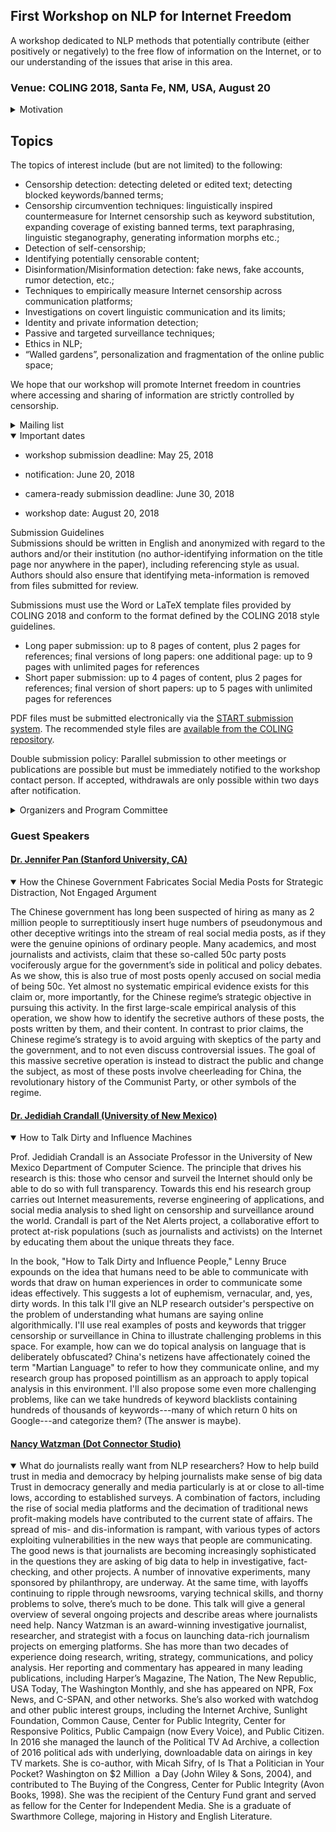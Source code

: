 ## First Workshop on NLP for Internet Freedom

A workshop dedicated to NLP methods that potentially contribute (either positively or negatively) to the free flow of information
on the Internet, or to our understanding of the issues that arise in this area. 
 
### Venue: COLING 2018, Santa Fe, NM, USA, August 20
 
<details> 
 <summary>Motivation</summary>
 
According to the recent report produced by Freedom House (freedomhouse.org), an  “independent watchdog organization dedicated to the expansion of freedom and democracy around the world”, Internet freedom declined in 2016 for the sixth consecutive year. 67% of all Internet users live in countries where criticism of the government, military, or ruling family are subject to censorship.  Social media users face unprecedented penalties, as authorities in 38 countries made arrests based on social media posts over the past year. Globally, 27 percent of all internet users live in countries where people have been arrested for publishing, sharing, or merely “liking” content on Facebook. Governments are increasingly going after messaging apps like WhatsApp and Telegram, which can spread information quickly and securely.

Various barriers exist to prevent citizens of a large number of countries to access information. Some involve infrastructural and economic barriers, others  violations of user rights such as surveillance, privacy and repercussions for online speech and activities such as imprisonment, extralegal harassment or cyberattacks. Yet another area is limits on content, which involves legal regulations on content, technical filtering and blocking websites, (self-)censorship.

Large internet providers are effective monopolies, and themselves have the power to use NLP techniques to control information flow. Users are suspended or banned, sometimes without human intervention, and with little opportunity for redress. Users react to this by using coded, oblique or metaphorical  language, by taking steps to conceal their identity such as the use of multiple accounts, raising questions about who the real originating author of a post actually is.

This workshop should bring together NLP researchers whose work contributes to the free flow of information on the Internet.

</details>

## Topics

  The topics of interest include (but are not limited) to the following:

- Censorship detection: detecting deleted or edited text; detecting blocked keywords/banned terms;
- Censorship circumvention techniques: linguistically inspired countermeasure for Internet censorship such as keyword substitution, expanding coverage of existing banned terms,  text paraphrasing, linguistic steganography, generating information morphs etc.;
- Detection of self-censorship;
- Identifying potentially censorable content;
- Disinformation/Misinformation detection: fake news,  fake accounts, rumor detection, etc.;
- Techniques to empirically measure Internet censorship across communication platforms;
- Investigations on covert linguistic communication and its limits;
- Identity and private information detection;
- Passive and targeted surveillance techniques;
- Ethics in NLP;
- “Walled gardens”, personalization and fragmentation of the online public space;

We hope that our workshop will promote Internet freedom in countries where accessing and sharing of information are strictly controlled by censorship.

<details>
 <summary>Mailing list</summary>
[Mailing list for the workshop](https://groups.google.com/forum/#!forum/nlp4if)
</details>

<details open>
<summary>Important dates</summary>

- workshop submission deadline: May 25, 2018

- notification: June 20, 2018

- camera-ready submission deadline: June 30, 2018

- workshop date: August 20, 2018
</details>
 

 <summary>Submission Guidelines</summary>
Submissions should be written in English and anonymized with regard to the authors and/or their institution (no author-identifying information on the title page nor anywhere in the paper), including referencing style as usual. Authors should also ensure that identifying meta-information is removed from files submitted for review.

Submissions must use the Word or LaTeX template files provided by COLING 2018 and conform to the format defined by the COLING 2018 style guidelines.

* Long paper submission: up to 8 pages of content, plus 2 pages for references; final versions of long papers: one additional page: up to 9 pages with unlimited pages for references
* Short paper submission: up to 4 pages of content, plus 2 pages for references; final version of short papers: up to 5 pages with unlimited pages for references

PDF files must be submitted electronically via the [START submission system](https://www.softconf.com/coling2018/ws-NLP4IF/).
The recommended style files are [available from the COLING repository](http://coling2018.org/wp-content/uploads/2018/01/coling2018.zip).

Double submission policy: Parallel submission to other meetings or publications are possible but must be immediately notified to the workshop contact person. If accepted, withdrawals are only possible within two days after notification.
 

<details>
 <summary>Organizers and Program Committee</summary>
### Organizers:
 
- Chris Brew, Computational Research Scientist, Digital Operatives: chris.brew@digitaloperatives.com
- Anna Feldman,Professor of Linguistics and Computer Science at Montclair State University. feldmana@montclair.edu
- Chris Leberknight,Associate Professor of Computer Science at Montclair State University. leberknightc@montclair.edu 
 
 
 
### Program Committee 
- Joan Bachenko, Deception Discovery Technologies, NJ
- Jedidiah Crandall, University of New Mexico, NM
- Chaya Hiruncharoenvate, Mahasarakham University 
- Lifu Huang, Rensselaer Polytechnic Institute (RPI), NY
- Zubin Jelveh, The University of Chicago
- Judith Klavans, Columbia University, NY
- Jeffrey Knockel, University of New Mexico, NM
- Will Lowe, Princeton University
- Rada Mihalcea, University of Michigan, Ann Arbor, MI
- Prateek Mittal, Princeton University, NJ
- Rishab Nithyanand, Data & Society, NY
- Noah Smith, University of Washington
- Thamar Solorio, University of Houston, TX
- Mahmood Sharif, Carnegie Mellon University, PA
- Evan Sultanik, Trail of Bits, NY 
- Svitlana Volkova, Pacific Northwest National Laboratory, WA 
- Brook Wu, NJIT, NJ
</details>


### Guest Speakers

#### [Dr. Jennifer Pan (Stanford University, CA)](https://comm.stanford.edu/faculty-pan/)
<details open>
<summary> How the Chinese Government Fabricates Social Media Posts for Strategic Distraction, Not Engaged Argument </summary>
 


The Chinese government has long been suspected of hiring as many as 2 million people to surreptitiously insert huge numbers of pseudonymous and other deceptive writings into the stream of real social media posts, as if they were the genuine opinions of ordinary people. Many academics, and most journalists and activists, claim that these so-called 50c party posts vociferously argue for the government’s side in political and policy debates. As we show, this is also true of most posts openly accused on social media of being 50c. Yet almost no systematic empirical evidence exists for this claim or, more importantly, for the Chinese regime’s strategic objective in pursuing this activity. In the first large-scale empirical analysis of this operation, we show how to identify the secretive authors of these posts, the posts written by them, and their content. In contrast to prior claims, the Chinese regime’s strategy is to avoid arguing with skeptics of the party and the government, and to not even discuss controversial issues. The goal of this massive secretive operation is instead to distract the public and change the subject, as most of these posts involve cheerleading for China, the revolutionary history of the Communist Party, or other symbols of the regime. 
 </details>
 
#### [Dr. Jedidiah Crandall (University of New Mexico)](https://www.cs.unm.edu/~crandall/)
<details open>
<summary> How to Talk Dirty and Influence Machines </summary>

Prof. Jedidiah Crandall is an Associate Professor in the University of New Mexico Department of Computer Science. The principle that drives his research is this: those who censor and surveil the Internet should only be able to do so with full transparency. Towards this end his research group carries out Internet measurements, reverse engineering of applications, and social media analysis to shed light on censorship and surveillance around the world. Crandall is part of the Net Alerts project, a collaborative effort to protect at-risk populations (such as journalists and activists) on the Internet by educating them about the unique threats they face.

In the book, "How to Talk Dirty and Influence People," Lenny Bruce expounds on the idea that humans need to be able to communicate with words that draw on human experiences in order to communicate some ideas effectively. This suggests a lot of euphemism, vernacular, and, yes, dirty words. In this talk I'll give an NLP research outsider's perspective on the problem of understanding what humans are saying online algorithmically. I'll use real examples of posts and keywords that trigger censorship or surveillance in China to illustrate challenging problems in this space. For example, how can we do topical analysis on language that is deliberately obfuscated? China's netizens have affectionately coined the term "Martian Language" to refer to how they communicate online, and my research group has proposed pointillism as an approach to apply topical analysis in this environment. I'll also propose some even more challenging problems, like can we take hundreds of keyword blacklists containing hundreds of thousands of keywords---many of which return 0 hits on Google---and categorize them? (The answer is maybe).

</details>

#### [Nancy Watzman (Dot Connector Studio)](https://blog.archive.org/author/nancyw/)
<details open>
 <summary>What do journalists really want from NLP researchers? How to help build trust in media and democracy by helping journalists make sense of big data</summary>
Trust in democracy generally and media particularly is at or close to all-time lows, according to established surveys. A combination of factors, including the rise of social media platforms and the decimation of traditional news profit-making models have contributed to the current state of affairs. The spread of mis- and dis-information is rampant, with various types of actors exploiting vulnerabilities in the new ways that people are communicating. The good news is that journalists are becoming increasingly sophisticated in the questions they are asking of big data to help in investigative, fact-checking, and other projects. A number of innovative experiments, many sponsored by philanthropy, are underway. At the same time, with layoffs continuing to ripple through newsrooms, varying technical skills, and thorny problems to solve, there’s much to be done. This talk will give a general overview of several ongoing projects and describe areas where journalists need help. Nancy Watzman is an award-winning investigative journalist, researcher, and strategist with a focus on launching data-rich journalism projects on emerging platforms. She has more than two decades of experience doing research, writing, strategy, communications, and policy analysis. Her reporting and commentary has appeared in many leading publications, including Harper’s Magazine, The Nation, The New Republic, USA Today, The Washington Monthly, and she has appeared on NPR, Fox News, and C-SPAN, and other networks. She’s also worked with watchdog and other public interest groups, including the Internet Archive, Sunlight Foundation, Common Cause, Center for Public Integrity, Center for Responsive Politics, Public Campaign (now Every Voice), and Public Citizen. In 2016 she managed the launch of the Political TV Ad Archive, a collection of 2016 political ads with underlying, downloadable data on airings in key TV markets. She is co-author, with Micah Sifry, of Is That a Politician in Your Pocket? Washington on $2 Million  a Day (John Wiley & Sons, 2004), and contributed to The Buying of the Congress, Center for Public Integrity (Avon Books, 1998). She was the recipient of the Century Fund grant and served as fellow for the Center for Independent Media. She is a graduate of Swarthmore College, majoring in History and English Literature.
 </details>
